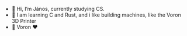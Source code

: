 - 👋 Hi, I’m János, currently studying CS.
- 🌱 I am learning C and Rust, and i like building machines, like the Voron 3D Printer
- 💞️ Voron ❤️

<!---
Mac10goesBRRRT/Mac10goesBRRRT is a ✨ special ✨ repository because its `README.md` (this file) appears on your GitHub profile.
You can click the Preview link to take a look at your changes.
--->

